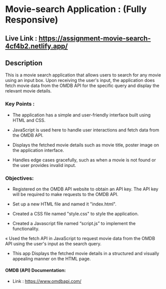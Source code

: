 # Movie-search Application : (Fully Responsive)

## Live Link : https://assignment-movie-search-4cf4b2.netlify.app/

## Description

This is a movie search application that allows users to search for any movie using an
input box. Upon receiving the user's input, the application does fetch movie data from the OMDB API for the specific query and display the relevant movie details.

### Key Points :
  + The application has a simple and user-friendly interface built using HTML and CSS.

  + JavaScript is used here to handle user interactions and fetch data from the OMDB API.

  + Displays the fetched movie details such as movie title, poster image on the application interface.

  + Handles edge cases gracefully, such as when a movie is not found or the user provides invalid input.

### Objectives:

  + Registered on the OMDB API website to obtain an API key. The API key will be required to make requests to the
      OMDB API.

  + Set up a new HTML file and named it "index.html".

  + Created a CSS file named "style.css" to style the application.

  + Created a Javascript file named “script.js” to implement the functionality.

  « Used the fetch API in JavaScript to request movie data from the OMDB API using the user's input as the search query.

  + This app Displays the fetched movie details in a structured and visually appealing manner on the HTML page.

                                         

  #### OMDB (API) Documentation:
  + Link : https://www.omdbapi.com/